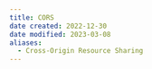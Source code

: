 ```yaml
---
title: CORS
date created: 2022-12-30
date modified: 2023-03-08
aliases:
  - Cross-Origin Resource Sharing
---
```

